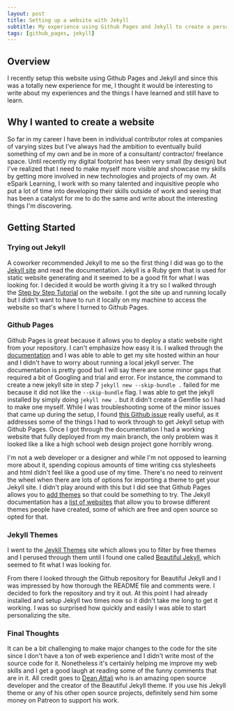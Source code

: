 ```yaml
---
layout: post
title: Setting up a website with Jekyll
subtitle: My experience using Github Pages and Jekyll to create a personal website.
tags: [github_pages, jekyll]
---
```


## Overview
I recently setup this website using Github Pages and Jekyll and since this was a totally new experience for me, I thought it would be interesting to write about my experiences and the things I have learned and still have to learn.

## Why I wanted to create a website
So far in my career I have been in individual contributor roles at companies of varying sizes but I've always had the ambition to eventually build something of my own and be in more of a consultant/ contractor/ freelance space. Until recently my digital footprint has been very small (by design) but I've realized that I need to make myself more visible and showcase my skills by getting more involved in new technologies and projects of my own. At eSpark Learning, I work with so many talented and inquisitive people who put a lot of time into developing their skills outside of work and seeing that has been a catalyst for me to do the same and write about the interesting things I'm discovering.

## Getting Started
### Trying out Jekyll
A coworker recommended Jekyll to me so the first thing I did was go to the [Jekyll site](https://jekyllrb.com/docs/) and read the documentation. Jekyll is a Ruby gem that is used for static website generating and it seemed to be a good fit for what I was looking for. I decided it would be worth giving it a try so I walked through the [Step by Step Tutorial](https://jekyllrb.com/docs/step-by-step/01-setup/) on the website. I got the site up and running locally but I didn't want to have to run it locally on my machine to access the website so that's where I turned to Github Pages.

### Github Pages
Github Pages is great because it allows you to deploy a static website right from your repository. I can't emphasize how easy it is. I walked through the [documentation](https://docs.github.com/en/pages/setting-up-a-github-pages-site-with-jekyll/creating-a-github-pages-site-with-jekyll) and I was able to able to get my site hosted within an hour and I didn't have to worry about running a local jekyll server. The documentation is pretty good but I will say there are some minor gaps that required a bit of Googling and trial and error. For instance, the command to create a new jekyll site in step 7 ```jekyll new --skip-bundle .``` failed for me because it did not like the ```--skip-bundle``` flag. I was able to get the jekyll installed by simply doing ```jekyll new .``` but it didn't create a Gemfile so I had to make one myself. While I was troubleshooting some of the minor issues that came up during the setup, I found [this Github issue](https://github.com/github/docs/issues/2177) really useful, as it addresses some of the things I had to work through to get Jekyll setup with Github Pages. Once I got through the documentation I had a working website that fully deployed from my main branch, the only problem was it looked like a like a high school web design project gone horribly wrong.

I'm not a web developer or a designer and while I'm not opposed to learning more about it, spending copious amounts of time writing css stylesheets and html didn't feel like a good use of my time. There's no need to reinvent the wheel when there are lots of options for importing a theme to get your Jekyll site. I didn't play around with this but I did see that Github Pages allows you to [add themes](https://docs.github.com/en/pages/setting-up-a-github-pages-site-with-jekyll/adding-a-theme-to-your-github-pages-site-using-jekyll) so that could be something to try. The Jekyll documentation has a [list of websites](https://jekyllrb.com/docs/themes/) that allow you to browse different themes people have created, some of which are free and open source so opted for that.

### Jekyll Themes
I went to the [Jeykll Themes](https://jekyllthemes.io/free) site which allows you to filter by free themes and I perused through them until I found one called [Beautiful Jekyll](https://jekyllthemes.io/theme/beautiful-jekyll), which seemed to fit what I was looking for. 

From there I looked through the Github repository for Beautiful Jekyll and I was impressed by how thorough the README file and comments were. I decided to fork the repository and try it out. At this point I had already installed and setup Jekyll two times now so it didn't take me long to get it working. I was so surprised how quickly and easily I was able to start personalizing the site. 

### Final Thoughts
It can be a bit challenging to make major changes to the code for the site since I don't have a ton of web experience and I didn't write most of the source code for it. Nonetheless it's certainly helping me improve my web skills and I get a good laugh at reading some of the funny comments that are in it. All credit goes to [Dean Attali](https://deanattali.com/) who is an amazing open source developer and the creator of the Beautiful Jekyll theme. If you use his Jekyll theme or any of his other open source projects, definitely send him some money on Patreon to support his work.